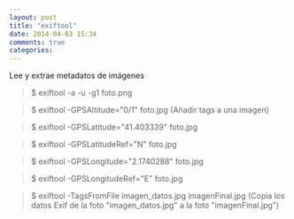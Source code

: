 ```yaml
---
layout: post
title: "exiftool"
date: 2014-04-03 15:34
comments: true
categories: 
---
```

Lee y extrae metadatos de imágenes

>$ exiftool -a -u -g1 foto.png

>$ exiftool -GPSAltitude="0/1" foto.jpg  (Añadir tags a una imagen)

>$ exiftool -GPSLatitude="41.403339" foto.jpg

>$ exiftool -GPSLatitudeRef="N" foto.jpg

>$ exiftool -GPSLongitude="2.1740288" foto.jpg

>$ exiftool -GPSLongitudeRef="E" foto.jpg

>$ exiftool -TagsFromFile imagen_datos.jpg imagenFinal.jpg (Copia los datos Exif de la foto "imagen_datos.jpg" a la foto "imagenFinal.jpg")


